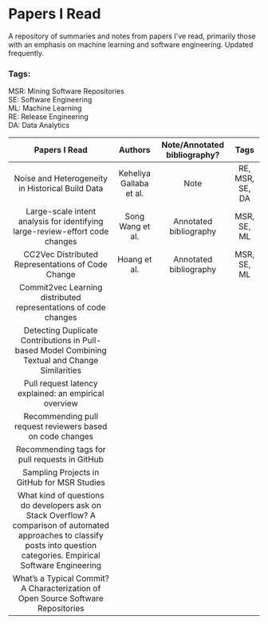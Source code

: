 # Papers I Read

A repository of summaries and notes from papers I've read, primarily those with an emphasis on machine learning and software engineering. Updated frequently.

### Tags:

MSR: Mining Software Repositories
<br>
SE: Software Engineering
<br>
ML: Machine Learning
<br>
RE: Release Engineering
<br>
DA: Data Analytics

|                                                                              **Papers I Read**                                                                              |       **Authors**       | **Note/Annotated bibliography?** |    **Tags**     |
| :-------------------------------------------------------------------------------------------------------------------------------------------------------------------------: | :---------------------: | :------------------------------: | :-------------: |
|                                                              Noise and Heterogeneity in Historical Build Data                                                               | Keheliya Gallaba et al. |               Note               | RE, MSR, SE, DA |
|                                                Large-scale intent analysis for identifying large-review-effort code changes                                                 |    Song Wang et al.     |      Annotated bibliography      |   MSR, SE, ML   |
|                                                              CC2Vec Distributed Representations of Code Change                                                              |      Hoang et al.       |      Annotated bibliography      |   MSR, SE, ML   |
|                                                       Commit2vec Learning distributed representations of code changes                                                       |                         |                                  |                 |
|                                       Detecting Duplicate Contributions in Pull-based Model Combining Textual and Change Similarities                                       |                         |                                  |                 |
|                                                            Pull request latency explained: an empirical overview                                                            |                         |                                  |                 |
|                                                          Recommending pull request reviewers based on code changes                                                          |                         |                                  |                 |
|                                                                Recommending tags for pull requests in GitHub                                                                |                         |                                  |                 |
|                                                                 Sampling Projects in GitHub for MSR Studies                                                                 |                         |                                  |                 |
| What kind of questions do developers ask on Stack Overflow? A comparison of automated approaches to classify posts into question categories. Empirical Software Engineering |                         |                                  |                 |
|                                              What’s a Typical Commit? A Characterization of Open Source Software Repositories                                               |                         |                                  |                 |
